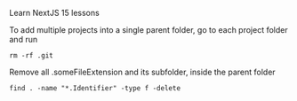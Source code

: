 Learn NextJS 15 lessons

To add multiple projects into a single parent folder, go to each project folder and run
```
rm -rf .git
```

Remove all .someFileExtension and its subfolder, inside the parent folder
```
find . -name "*.Identifier" -type f -delete
```